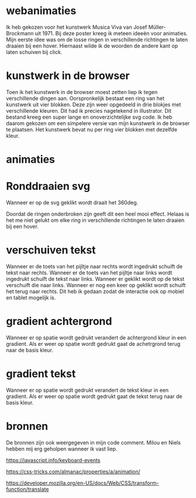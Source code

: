 # webanimaties

Ik heb gekozen voor het kunstwerk Musica Viva van Josef Müller-Brockmann uit 1971. Bij deze poster kreeg ik meteen ideeën voor animaties. Mijn eerste idee was om de losse ringen in verschillende richtingen te laten draaien bij een hover. Hiernaast wilde ik de woorden de andere kant op laten schuiven bij click.

# kunstwerk in de browser

Toen ik het kunstwerk in de browser moest zetten liep ik tegen verschillende dingen aan. Oorspronkelijk bestaat een ring van het kunstwerk uit vier blokken. Deze zijn weer opgedeeld in drie blokjes met verschillende kleuren. Dit had ik precies nagetekend in illustrator. Dit bestand kreeg een super lange en onoverzichtelijke svg code. Ik heb daarom gekozen om een simpelere versie van mijn kunstwerk in de browser te plaatsen. Het kunstwerk bevat nu per ring vier blokken met dezelfde kleur.


# animaties 

# Ronddraaien svg 
Wanneer er op de svg geklikt wordt draait het 360deg. 

Doordat de ringen onderbroken zijn geeft dit een heel mooi effect. Helaas is het me niet gelukt om elke ring in verschillende richtingen te laten draaien bij een hover. 

# verschuiven tekst 
Wanneer er de toets van het pijltje naar rechts wordt ingedrukt schuift de tekst naar rechts. Wanneer er de toets van het pijltje naar links wordt ingedrukt schuift de tekst naar links.
Wanneer er geklikt wordt op de tekst verschuift die naar links. Wanneer er nog een keer op geklikt wordt schuift het terug naar rechts. Dit heb ik gedaan zodat de interactie ook op mobiel en tablet mogelijk is.

# gradient achtergrond
Wanneer er op spatie wordt gedrukt verandert de achtergrond kleur in een gradient. Als er weer op spatie wordt gedrukt gaat de achetrgrond terug naar de basis kleur.

# gradient tekst
Wanneer er op spatie wordt gedrukt verandert de tekst kleur in een gradient. Als er weer op spatie wordt gedrukt gaat de tekst terug naar de basis kleur.


# bronnen 
De bronnen zijn ook weergegeven in mijn code comment.
Milou en Niels hebben mij erg geholpen wanneer ik vast liep.

https://javascript.info/keyboard-events

https://css-tricks.com/almanac/properties/a/animation/

https://developer.mozilla.org/en-US/docs/Web/CSS/transform-function/translate